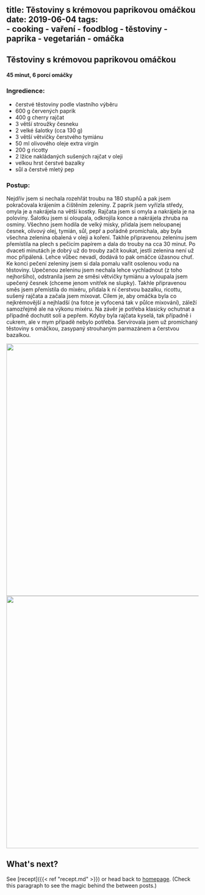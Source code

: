 title: Těstoviny s krémovou paprikovou omáčkou
date: 2019-06-04 
tags:  
    - cooking 
    - vaření 
    - foodblog 
    - těstoviny
    - paprika
    - vegetarián 
    - omáčka
--- 
 
## Těstoviny s krémovou paprikovou omáčkou
 
#### 45 minut, 6 porcí omáčky
 
 
### Ingredience: 
* čerstvé těstoviny podle vlastního výběru
* 600 g červených paprik 
* 400 g cherry rajčat 
* 3 větší stroužky česneku
* 2 velké šalotky (cca 130 g)
* 3 větší větvičky čerstvého tymiánu 
* 50 ml olivového oleje extra virgin
* 200 g ricotty
* 2 lžíce nakládaných sušených rajčat v oleji
* velkou hrst čerstvé bazalky
* sůl a čerstvě mletý pep 
 
### Postup: 
Nejdřív jsem si nechala rozehřát troubu na 180 stupňů a pak jsem pokračovala krájením a čištěním zeleniny. Z paprik jsem vyřízla středy, omyla je a nakrájela na větší kostky. Rajčata jsem si omyla a nakrájela je na poloviny. Šalotku jsem si oloupala, odkrojila konce a nakrájela zhruba na osminy. Všechno jsem hodila de velký misky, přidala jsem neloupanej česnek, olivový olej, tymián, sůl, pepř a pořádně promíchala, aby byla všechna zelenina obalená v oleji a koření. Takhle připravenou zeleninu jsem přemístila na plech s pečicím papírem a dala do trouby na cca 30 minut. Po dvaceti minutách je dobrý už do trouby začít koukat, jestli zelenina není už moc připálená. Lehce vůbec nevadí, dodává to pak omáčce úžasnou chuť.
Ke konci pečení zeleniny jsem si dala pomalu vařit osolenou vodu na těstoviny. Upečenou zeleninu jsem nechala lehce vychladnout (z toho nejhoršího), odstranila jsem ze směsi větvičky tymiánu a vyloupala jsem upečený česnek (chceme jenom vnitřek ne slupky). Takhle připravenou směs jsem přemístila do mixéru, přidala k ní čerstvou bazalku, ricottu, sušený rajčata a začala jsem mixovat. Cílem je, aby omáčka byla co nejkrémovější a nejhladší (na fotce je vyfocená tak v půlce mixování), záleží samozřejmě ale na výkonu mixéru. Na závěr je potřeba klasicky ochutnat a případně dochutit solí a pepřem. Kdyby byla rajčata kyselá, tak případně i cukrem, ale v mym případě nebylo potřeba.
Servírovala jsem už promíchaný těstoviny s omáčkou, zasypaný strouhaným parmazánem a čerstvou bazalkou.

<img src="https://is.muni.cz/www/472312/p2250123-1080x810.jpg" height="660" align="center" /> 

<img src="https://is.muni.cz/www/472312/p2250220-1080x810.jpg" height="660" align="center" /> 
 
 
## What's next? 
 
See [recept]({{< ref "recept.md" >}}) or head back to [homepage](../../). (Check this paragraph to see the magic behind the between posts.)